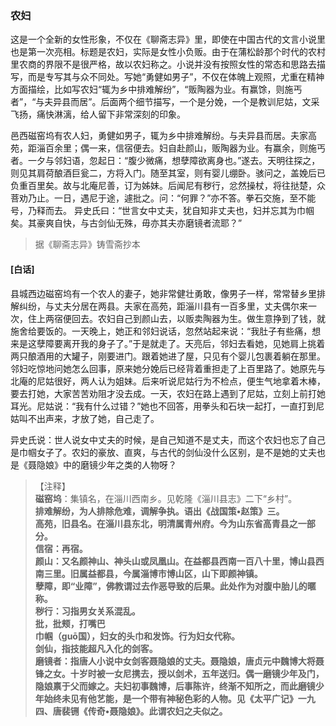 <script type="text/javascript">
    var head = document.getElementsByTagName('head')[0];
    cssURL = '/public/liao.css';
    linkTag = document.createElement('link');
    linkTag.href = cssURL;
    linkTag.setAttribute('type','text/css');
    linkTag.setAttribute('rel','stylesheet');
    head.appendChild(linkTag);
</script>
### 农妇

这是一个全新的女性形象，不仅在《聊斋志异》里，即使在中国古代的文言小说里也是第一次亮相。标题是农妇，实际是女性小负贩。由于在蒲松龄那个时代的农村里农商的界限不是很严格，故以农妇称之。小说并没有按照女性的常态和思路去描写，而是专写其与众不同处。写她“勇健如男子”，不仅在体魄上观照，尤重在精神方面描绘，比如写农妇“辄为乡中排难解纷”，“贩陶器为业。有赢馀，则施丐者”，“与夫异县而居”。后面两个细节描写，一个是分娩，一个是教训尼姑，文采飞扬，痛快淋漓，给人留下非常深刻的印象。

邑西磁窑坞有农人妇，勇健如男子，辄为乡中排难解纷。与夫异县而居。夫家高苑，距淄百余里；偶一来，信宿便去。妇自赴颜山，贩陶器为业。有赢余，则施丐者。一夕与邻妇语，忽起日：“腹少微痛，想孽障欲离身也。”遂去。天明往探之，则见其肩荷酿酒巨瓮二，方将入门。随至其室，则有婴儿绷卧。骇问之，盖娩后已负重百里矣。故与北庵尼善，订为姊妹。后闻尼有秽行，忿然操杖，将往挞楚，众菩劝乃止。一日，遇尼于途，遽批之。问：“何罪？”亦不答。拳石交施，至不能号，乃释而去。
异史氏曰：“世言女中丈夫，犹自知非丈夫也，妇并忘其为巾帼矣。其豪爽自快，与古剑仙无殊，毋亦其夫亦磨镜者流耶？”

</section>

> 据《聊斋志异》铸雪斋抄本

#### [白话]
<aside>

县城西边磁窑坞有一个农人的妻子，她非常健壮勇敢，像男子一样，常常替乡里排解纠纷，与丈夫分居在两县。夫家在高苑，距淄川县有一百多里，丈夫偶尔来一次，住上两宿便回去。农妇自己到颜山去，以贩卖陶器为生。做生意挣到了钱，就施舍给要饭的。一天晚上，她正和邻妇说话，忽然站起来说：“我肚子有些痛，想来是这孽障要离开我的身子了。”于是就走了。天亮后，邻妇去看她，见她肩上挑着两只酿酒用的大罐子，刚要进门。跟着她进了屋，只见有个婴儿包裹着躺在那里。邻妇吃惊地问她怎么回事，原来她分娩后已经背着重担走了上百里路了。她原先与北庵的尼姑很好，两人认为姐妹。后来听说尼姑行为不检点，便生气地拿着木棒，要去打她，大家苦苦劝阻才没去成。一天，农妇在路上遇到了尼姑，立刻上前打她耳光。尼姑说：“我有什么过错？”她也不回答，用拳头和石块一起打，一直打到尼姑叫不出声来，才放了她，自己走了。

异史氏说：世人说女中丈夫的时候，是自己知道不是丈夫，而这个农妇也忘了自己是巾帼女子了。农妇的豪放、直爽，与古代的剑仙没什么区别，是不是她的丈夫也是《聂隐娘》中的磨镜少年之类的人物呀？

</aside>

> 【注释】  
<b>磁窑坞</b>：集镇名，在淄川西南乡。见乾隆《淄川县志》二下“乡村”。  
<b>排难解纷，为人排除危难，调解争执。语出《战国策•赵策》三。  
<b>高苑，旧县名。在淄川县东北，明清属青州府。今为山东省高青县之一部分。  
<b>信宿</b>：再宿。  
<b>颜山</b>：又名颜神山、神头山或凤凰山。在益都县西南一百八十里，博山县西南三里。旧属益都县，今属淄博市博山区，山下即颜神镇。  
<b>孽障，即“业障”，佛教谓过去作恶导致的后果。此处作为对腹中胎儿的暱称。  
<b>秽行</b>：习指男女关系混乱。  
<b>批，批颊，打嘴巴  
<b>巾帼（guō国），妇女的头巾和发饰。行为妇女代称。  
<b>剑仙，指技能超凡入化的剑客。  
<b>磨镜者</b>：指唐人小说中女剑客聂隐娘的丈夫。聂隐娘，唐贞元中魏博大将聂锋之女。十岁时被一女尼携去，授以剑术，五年送归。偶一磨镜少年及门，隐娘禀于父而嫁之。夫妇初事魏博，后事陈许，终渐不知所之，而此磨镜少年始终未见有他艺能，是一个带有神秘色彩的人物。见《太平广记》一九四、唐裴铏《传奇•聂隐娘》。此谓农妇之夫似之。  
